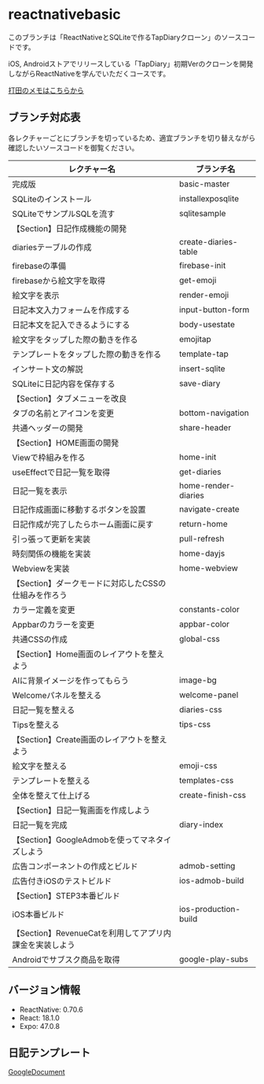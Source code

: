 # reactnativebasic
このブランチは「ReactNativeとSQLiteで作るTapDiaryクローン」のソースコードです。

iOS, Androidストアでリリースしている「TapDiary」初期Verのクローンを開発しながらReactNativeを学んでいただくコースです。

[打田のメモはこちらから](https://uchidalink.notion.site/ReactNativeBasic-70c5065ebc2d4237980fe568fc792065)

## ブランチ対応表
各レクチャーごとにブランチを切っているため、適宜ブランチを切り替えながら確認したいソースコードを御覧ください。

| レクチャー名        |  ブランチ名  |
|--------------|-----------|
| 完成版 | basic-master |
| SQLiteのインストール | installexposqlite  |
| SQLiteでサンプルSQLを流す | sqlitesample  |
| 【Section】日記作成機能の開発 |  |
| diariesテーブルの作成 | create-diaries-table |
| firebaseの準備 | firebase-init |
| firebaseから絵文字を取得 | get-emoji |
| 絵文字を表示 | render-emoji |
| 日記本文入力フォームを作成する | input-button-form |
| 日記本文を記入できるようにする | body-usestate |
| 絵文字をタップした際の動きを作る | emojitap |
| テンプレートをタップした際の動きを作る | template-tap |
| インサート文の解説 | insert-sqlite |
| SQLiteに日記内容を保存する | save-diary |
| 【Section】タブメニューを改良 |  |
| タブの名前とアイコンを変更 | bottom-navigation |
| 共通ヘッダーの開発 | share-header |
| 【Section】HOME画面の開発 |  |
| Viewで枠組みを作る | home-init |
| useEffectで日記一覧を取得 | get-diaries |
| 日記一覧を表示 | home-render-diaries |
| 日記作成画面に移動するボタンを設置 | navigate-create |
| 日記作成が完了したらホーム画面に戻す | return-home |
| 引っ張って更新を実装 | pull-refresh |
| 時刻関係の機能を実装 | home-dayjs |
| Webviewを実装 | home-webview |
| 【Section】ダークモードに対応したCSSの仕組みを作ろう |  |
| カラー定義を変更 | constants-color |
| Appbarのカラーを変更 | appbar-color |
| 共通CSSの作成 | global-css |
| 【Section】Home画面のレイアウトを整えよう |  |
| AIに背景イメージを作ってもらう | image-bg |
| Welcomeパネルを整える | welcome-panel |
| 日記一覧を整える | diaries-css |
| Tipsを整える | tips-css |
| 【Section】Create画面のレイアウトを整えよう |  |
| 絵文字を整える | emoji-css |
| テンプレートを整える | templates-css |
| 全体を整えて仕上げる | create-finish-css |
| 【Section】日記一覧画面を作成しよう |  |
| 日記一覧を完成 | diary-index |
| 【Section】GoogleAdmobを使ってマネタイズしよう |  |
| 広告コンポーネントの作成とビルド | admob-setting |
| 広告付きiOSのテストビルド | ios-admob-build |
| 【Section】STEP3本番ビルド |  |
| iOS本番ビルド | ios-production-build |
| 【Section】RevenueCatを利用してアプリ内課金を実装しよう |  |
| Androidでサブスク商品を取得 | google-play-subs |


## バージョン情報
- ReactNative: 0.70.6
- React: 18.1.0
- Expo: 47.0.8

## 日記テンプレート
[GoogleDocument](https://docs.google.com/document/d/1MUIIvxelnd1Tjt65r8Qfi1Ap2HReMlvnbpTkYzlRWYw/edit?usp=sharing)